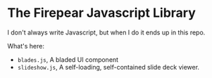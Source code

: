 The Firepear Javascript Library
===============================

I don't always write Javascript, but when I do it ends up in this repo.

What's here:

  * `blades.js`, A bladed UI component
  * `slideshow.js`, A self-loading, self-contained slide deck viewer.
